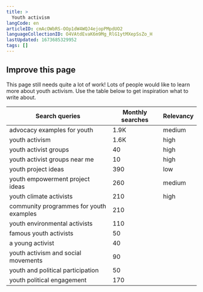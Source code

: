 ```yaml
---
title: >
  Youth activism
langCode: en
articleID: cmAcOWbRS-OOp1dW4WQJ4ejopPMpdUO2
languageCollectionID: O4VAtdEvaK6m9Mg_RlG1ytMXepSsZo_H
lastUpdated: 1673685329952
tags: []
---
```


## Improve this page

This page still needs quite a lot of work! Lots of people would like to learn more about youth activism. Use the table below to get inspiration what to write about.

<div><table><thead><tr><th>Search queries</th><th>Monthly searches</th><th>Relevancy</th></tr></thead><tbody><tr><td>advocacy examples for youth</td><td>1.9K</td><td>medium</td></tr><tr><td>youth activism</td><td>1.6K</td><td>high</td></tr><tr><td>youth activist groups</td><td>40</td><td>high</td></tr><tr><td>youth activist groups near me</td><td>10</td><td>high</td></tr><tr><td>youth project ideas</td><td>390</td><td>low</td></tr><tr><td>youth empowerment project ideas</td><td>260</td><td>medium</td></tr><tr><td>youth climate activists</td><td>210</td><td>high</td></tr><tr><td>community programmes for youth examples</td><td>210</td><td></td></tr><tr><td>youth environmental activists</td><td>110</td><td></td></tr><tr><td>famous youth activists</td><td>50</td><td></td></tr><tr><td>a young activist</td><td>40</td><td></td></tr><tr><td>youth activism and social movements</td><td>90</td><td></td></tr><tr><td>youth and political participation</td><td>50</td><td></td></tr><tr><td>youth political engagement</td><td>170</td><td></td></tr></tbody></table></div>